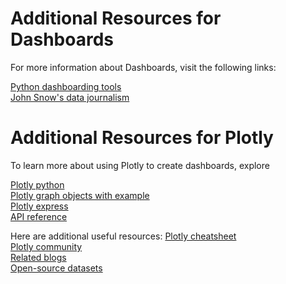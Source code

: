 # Additional Resources for Dashboards
For more information about Dashboards, visit the following links:

[Python dashboarding tools](https://pyviz.org/dashboarding/) </br>
[John Snow's data journalism](https://www.theguardian.com/news/datablog/2013/mar/15/john-snow-cholera-map)


# Additional Resources for Plotly
To learn more about using Plotly to create dashboards, explore

[Plotly python](https://plotly.com/python/getting-started/)</br>
[Plotly graph objects with example](https://plotly.com/python/graph-objects/)</br>
[Plotly express](https://plotly.com/python/plotly-express/)</br>
[API reference](https://plotly.com/python-api-reference/)</br>

Here are additional useful resources:
[Plotly cheatsheet](https://images.plot.ly/plotly-documentation/images/plotly_js_cheat_sheet.pdf)</br>
[Plotly community](https://community.plotly.com/c/plotly-python/5)</br>
[Related blogs](https://plotlygraphs.medium.com/)</br>
[Open-source datasets](https://developer.ibm.com/exchanges/data/)
 


